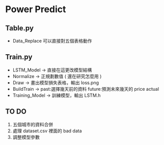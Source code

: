 # Power Predict

## Table.py
* Data_Replace 可以直接對五個表格動作

## Train.py
* LSTM_Model -> 直接在這更改模型結構
* Normalize -> 正規劃數值 ( 還在研究怎麼用 )
* Draw -> 畫出模型損失表格，輸出 loss.png
* BuildTrain -> past:選擇幾天前的資料 future:預測未來幾天的 price actual
* Training_Model -> 訓練模型，輸出 LSTM.h

## TO DO
1. 五個城市的資料合併
2. 處理 dataset.csv 裡面的 bad data
3. 調整模型參數
